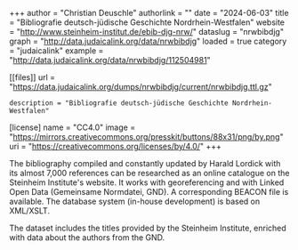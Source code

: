 +++
author = "Christian Deuschle" 
authorlink = "" 
date = "2024-06-03" 
title = "Bibliografie deutsch-jüdische Geschichte Nordrhein-Westfalen" 
website = "http://www.steinheim-institut.de/ebib-djg-nrw/" 
dataslug = "nrwbibdjg" 
graph = "http://data.judaicalink.org/data/nrwbibdjg"
loaded = true 
category = "judaicalink" 
example = "http://data.judaicalink.org/data/nrwbibdjg/112504981"


[[files]]
	url = "https://data.judaicalink.org/dumps/nrwbibdjg/current/nrwbibdjg.ttl.gz"
	
	
	description = "Bibliografie deutsch-jüdische Geschichte Nordrhein-Westfalen"
	
[license]
name = "CC4.0"
image = "https://mirrors.creativecommons.org/presskit/buttons/88x31/png/by.png"
uri = "https://creativecommons.org/licenses/by/4.0/"
+++

The bibliography compiled and constantly updated by Harald Lordick with its almost 7,000 references can be researched as an online catalogue on the Steinheim Institute's website. It works with georeferencing and with Linked Open Data (Gemeinsame Normdatei, GND). A corresponding BEACON file is available. The database system (in-house development) is based on XML/XSLT. 

The dataset includes the titles provided by the Steinheim Institute, enriched with data about the authors from the GND.

